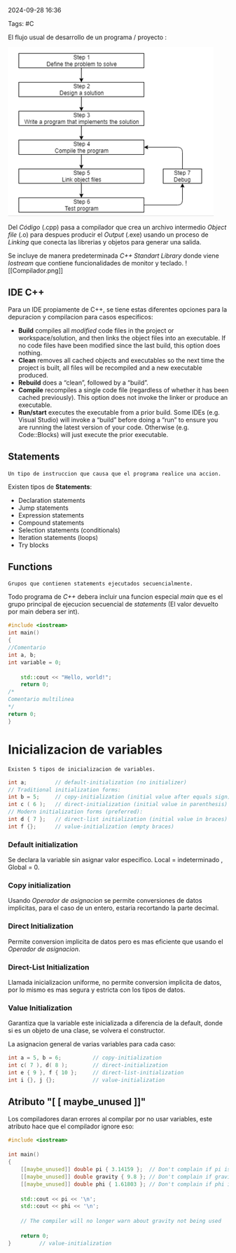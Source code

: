 2024-09-28 16:36

Tags: #C

El flujo usual de desarrollo de un programa / proyecto : 

![Flujo](Imagenes/Flujo.png)


Del _Código_ (.cpp) pasa a compilador que crea un archivo intermedio _Object file_ (.o) para despues producir el _Output_ (.exe) usando un proceso de _Linking_ que conecta las librerias y objetos para generar una salida.

Se incluye de manera predeterminada _C++ Standart Library_ donde viene _Iostream_ que contiene funcionalidades de monitor y teclado.
![[Compilador.png]]
## IDE C++

Para un IDE propiamente de C++, se tiene estas diferentes opciones para la depuracion y compilacion para casos especificos:
- **Build** compiles all _modified_ code files in the project or workspace/solution, and then links the object files into an executable. If no code files have been modified since the last build, this option does nothing.
- **Clean** removes all cached objects and executables so the next time the project is built, all files will be recompiled and a new executable produced.
- **Rebuild** does a “clean”, followed by a “build”.
- **Compile** recompiles a single code file (regardless of whether it has been cached previously). This option does not invoke the linker or produce an executable.
- **Run/start** executes the executable from a prior build. Some IDEs (e.g. Visual Studio) will invoke a “build” before doing a “run” to ensure you are running the latest version of your code. Otherwise (e.g. Code::Blocks) will just execute the prior executable.
## Statements
	Un tipo de instruccion que causa que el programa realice una accion.
Existen tipos de **Statements**:
- Declaration statements
- Jump statements
- Expression statements
- Compound statements
- Selection statements (conditionals)
- Iteration statements (loops)
- Try blocks
## Functions
	Grupos que contienen statements ejecutados secuencialmente.
Todo programa de _C++_ debera incluir una funcion especial _main_ que es el grupo principal de ejecucion secuencial de _statements_ (El valor devuelto por main debera ser int). 
```cpp
#include <iostream>
int main()
{
//Comentario
int a, b;
int variable = 0;

	std::cout << "Hello, world!";
	return 0;
/* 
Comentario multilinea
*/
return 0;
}
```
# Inicializacion de variables
	Existen 5 tipos de inicializacion de variables.
```cpp
int a;         // default-initialization (no initializer)
// Traditional initialization forms:
int b = 5;     // copy-initialization (initial value after equals sign)
int c ( 6 );   // direct-initialization (initial value in parenthesis)
// Modern initialization forms (preferred):
int d { 7 };   // direct-list initialization (initial value in braces)
int f {};      // value-initialization (empty braces)
```
### Default initialization
Se declara la variable sin asignar valor especifico. Local = indeterminado , Global = 0.
### Copy initialization
Usando _Operador de asignacion_ se permite conversiones de datos implicitas, para el caso de un entero, estaria recortando la parte decimal.
### Direct Initialization
Permite conversion implicita de datos pero es mas eficiente que usando el _Operador de asignacion_.
### Direct-List Initialization
Llamada inicializacion uniforme, no permite conversion implicita de datos, por lo mismo es mas segura y estricta con los tipos de datos.
### Value Initialization
Garantiza que la variable este inicializada a diferencia de la default,  donde si es un objeto de una clase, se volvera el constructor.

La asignacion general de varias variables para cada caso:
```cpp
int a = 5, b = 6;          // copy-initialization
int c( 7 ), d( 8 );        // direct-initialization
int e { 9 }, f { 10 };     // direct-list-initialization
int i {}, j {};            // value-initialization
```

## Atributo "[ [ maybe_unused  ]]"
Los compiladores daran errores al compilar por no usar variables, este atributo hace que el compilador ignore eso:
```cpp
#include <iostream>

int main()
{
    [[maybe_unused]] double pi { 3.14159 };  // Don't complain if pi is unused
    [[maybe_unused]] double gravity { 9.8 }; // Don't complain if gravity is unused
    [[maybe_unused]] double phi { 1.61803 }; // Don't complain if phi is unused

    std::cout << pi << '\n';
    std::cout << phi << '\n';

    // The compiler will no longer warn about gravity not being used

    return 0;
}         // value-initialization
```
